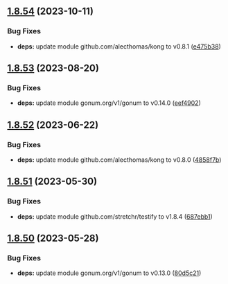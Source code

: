 ## [1.8.54](https://github.com/dds/aoc2019/compare/v1.8.53...v1.8.54) (2023-10-11)


### Bug Fixes

* **deps:** update module github.com/alecthomas/kong to v0.8.1 ([e475b38](https://github.com/dds/aoc2019/commit/e475b38d0e95e6450d7fc83b7a845ec25e926188))



## [1.8.53](https://github.com/dds/aoc2019/compare/v1.8.52...v1.8.53) (2023-08-20)


### Bug Fixes

* **deps:** update module gonum.org/v1/gonum to v0.14.0 ([eef4902](https://github.com/dds/aoc2019/commit/eef4902cb1d47719e4b2c70ec418d5acf85b98e9))



## [1.8.52](https://github.com/dds/aoc2019/compare/v1.8.51...v1.8.52) (2023-06-22)


### Bug Fixes

* **deps:** update module github.com/alecthomas/kong to v0.8.0 ([4858f7b](https://github.com/dds/aoc2019/commit/4858f7b0923dcfebe826f7379dca2ef2ba6c015a))



## [1.8.51](https://github.com/dds/aoc2019/compare/v1.8.50...v1.8.51) (2023-05-30)


### Bug Fixes

* **deps:** update module github.com/stretchr/testify to v1.8.4 ([687ebb1](https://github.com/dds/aoc2019/commit/687ebb1ff16aab12fd73d6b5536da71b28baf363))



## [1.8.50](https://github.com/dds/aoc2019/compare/v1.8.49...v1.8.50) (2023-05-28)


### Bug Fixes

* **deps:** update module gonum.org/v1/gonum to v0.13.0 ([80d5c21](https://github.com/dds/aoc2019/commit/80d5c210c52d7f856bb8701878e036e4fa9ca88a))



